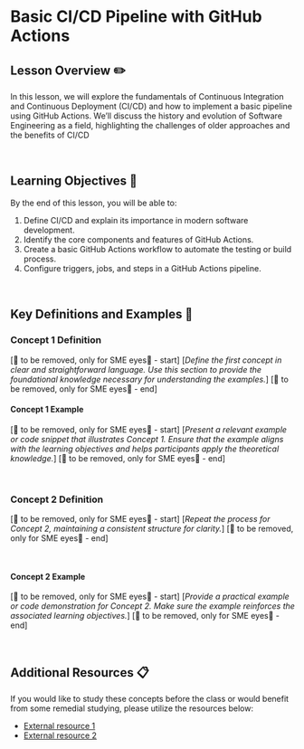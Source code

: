 # Basic CI/CD Pipeline with GitHub Actions

## Lesson Overview :pencil2:

In this lesson, we will explore the fundamentals of Continuous Integration and
Continuous Deployment (CI/CD) and how to implement a basic pipeline using
GitHub Actions.
We’ll discuss the history and evolution of Software Engineering as a field,
highlighting the challenges of older approaches and the benefits of CI/CD

<br>  <!-- don't remove -->

## Learning Objectives :notebook:

By the end of this lesson, you will be able to:

1. Define CI/CD and explain its importance in modern software development.
1. Identify the core components and features of GitHub Actions.
1. Create a basic GitHub Actions workflow to automate the testing or build process.
1. Configure triggers, jobs, and steps in a GitHub Actions pipeline.

<br>

## Key Definitions and Examples :key:

### Concept 1 Definition

[🚨 to be removed, only for SME eyes🚨 - start]
[*Define the first concept in clear and straightforward language. Use this section to provide the foundational knowledge necessary for understanding the examples.*]
[🚨 to be removed, only for SME eyes🚨 - end]
<br>  <!-- don't remove -->

#### Concept 1 Example

[🚨 to be removed, only for SME eyes🚨 - start]
[*Present a relevant example or code snippet that illustrates Concept 1. Ensure that the example aligns with the learning objectives and helps participants apply the theoretical knowledge.*]
[🚨 to be removed, only for SME eyes🚨 - end]

<br>  <!-- don't remove -->

### Concept 2 Definition

[🚨 to be removed, only for SME eyes🚨 - start]
[*Repeat the process for Concept 2, maintaining a consistent structure for clarity.*]
[🚨 to be removed, only for SME eyes🚨 - end]

<br>  <!-- don't remove -->

#### Concept 2 Example

[🚨 to be removed, only for SME eyes🚨 - start]
[*Provide a practical example or code demonstration for Concept 2. Make sure the example reinforces the associated learning objectives.*]
[🚨 to be removed, only for SME eyes🚨 - end]

<br>  <!-- don't remove -->

<!-- Continue adding concepts and examples as needed -->

## Additional Resources :clipboard: 

If you would like to study these concepts before the class or would benefit from some remedial studying, please utilize the resources below:

- [External resource 1](link-to-external-resource-1)
- [External resource 2](link-to-external-resource-2)
